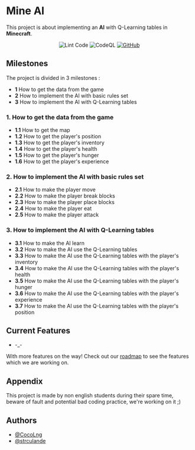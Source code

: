 # Mine AI


This project is about implementing an **AI** with Q-Learning tables in **Minecraft**.

<p align="center">
<img src="https://github.com/CocoLng/mine-ai/actions/workflows/linter.yml/badge.svg" alt="Lint Code" />
<img src="https://github.com/CocoLng/mine-ai/actions/workflows/github-code-scanning/codeql/badge.svg" alt="CodeQL">
<a href="https://github.com/CocoLng/mine-ai/blob/main/LICENSE"><img alt="GitHub" src="https://img.shields.io/github/license/CocoLng/mine-ai"></a>
</p>

## Milestones
The project is divided in 3 milestones :
- **1** How to get the data from the game
- **2** How to implement the AI with basic rules set
- **3** How to implement the AI with Q-Learning tables

### 1. How to get the data from the game
* **1.1** How to get the map
* **1.2** How to get the player's position
* **1.3** How to get the player's inventory
* **1.4** How to get the player's health
* **1.5** How to get the player's hunger
* **1.6** How to get the player's experience

### 2. How to implement the AI with basic rules set
* **2.1** How to make the player move
* **2.2** How to make the player break blocks
* **2.3** How to make the player place blocks
* **2.4** How to make the player eat
* **2.5** How to make the player attack

### 3. How to implement the AI with Q-Learning tables
* **3.1** How to make the AI learn
* **3.2** How to make the AI use the Q-Learning tables
* **3.3** How to make the AI use the Q-Learning tables with the player's inventory
* **3.4** How to make the AI use the Q-Learning tables with the player's health
* **3.5** How to make the AI use the Q-Learning tables with the player's hunger
* **3.6** How to make the AI use the Q-Learning tables with the player's experience
* **3.7** How to make the AI use the Q-Learning tables with the player's position


## Current Features

- -_-

With more features on the way! Check out our [roadmap](https://github.com/users/CocoLng/projects/1) to see the features which we are working on.


## Appendix

This project is made by non english students during their spare time, beware of fault and potential bad coding practice, we're working on it ;)


## Authors

- [@CocoLng](https://github.com/CocoLng)
- [@strculande](https://github.com/strculande)
